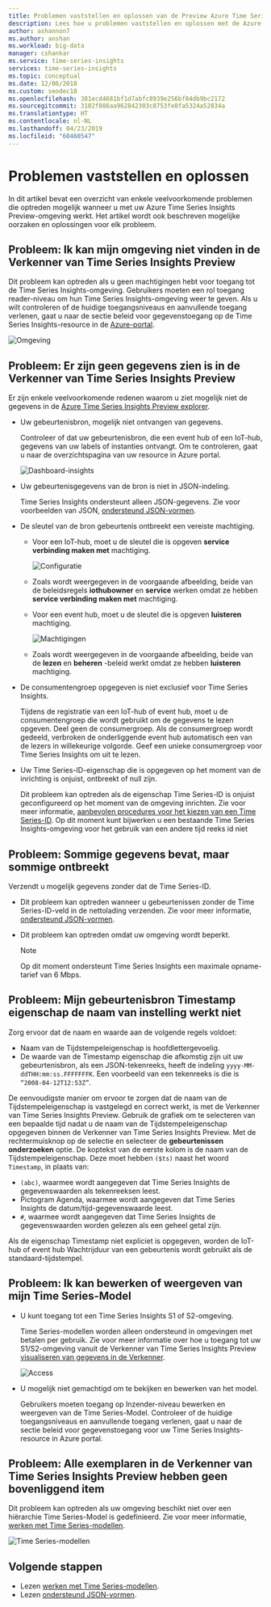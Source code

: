 ```yaml
---
title: Problemen vaststellen en oplossen van de Preview Azure Time Series Insights | Microsoft Docs
description: Lees hoe u problemen vaststellen en oplossen met de Azure Time Series Insights-Preview.
author: ashannon7
ms.author: anshan
ms.workload: big-data
manager: cshankar
ms.service: time-series-insights
services: time-series-insights
ms.topic: conceptual
ms.date: 12/06/2018
ms.custom: seodec18
ms.openlocfilehash: 381ecd4681bf1d7abfc8939e256bf84db9bc2172
ms.sourcegitcommit: 3102f886aa962842303c8753fe8fa5324a52834a
ms.translationtype: HT
ms.contentlocale: nl-NL
ms.lasthandoff: 04/23/2019
ms.locfileid: "60460547"
---
```

# <a name="diagnose-and-troubleshoot"></a>Problemen vaststellen en oplossen

In dit artikel bevat een overzicht van enkele veelvoorkomende problemen die optreden mogelijk wanneer u met uw Azure Time Series Insights Preview-omgeving werkt. Het artikel wordt ook beschreven mogelijke oorzaken en oplossingen voor elk probleem.

## <a name="problem-i-cant-find-my-environment-in-the-time-series-insights-preview-explorer"></a>Probleem: Ik kan mijn omgeving niet vinden in de Verkenner van Time Series Insights Preview

Dit probleem kan optreden als u geen machtigingen hebt voor toegang tot de Time Series Insights-omgeving. Gebruikers moeten een rol toegang reader-niveau om hun Time Series Insights-omgeving weer te geven. Als u wilt controleren of de huidige toegangsniveaus en aanvullende toegang verlenen, gaat u naar de sectie beleid voor gegevenstoegang op de Time Series Insights-resource in de [Azure-portal](https://portal.azure.com/).

  ![Omgeving][1]

## <a name="problem-no-data-is-seen-in-the-time-series-insights-preview-explorer"></a>Probleem: Er zijn geen gegevens zien is in de Verkenner van Time Series Insights Preview

Er zijn enkele veelvoorkomende redenen waarom u ziet mogelijk niet de gegevens in de [Azure Time Series Insights Preview explorer](https://insights.timeseries.azure.com/preview).

- Uw gebeurtenisbron, mogelijk niet ontvangen van gegevens.

    Controleer of dat uw gebeurtenisbron, die een event hub of een IoT-hub, gegevens van uw labels of instanties ontvangt. Om te controleren, gaat u naar de overzichtspagina van uw resource in Azure portal.

    ![Dashboard-insights][2]

- Uw gebeurtenisgegevens van de bron is niet in JSON-indeling.

    Time Series Insights ondersteunt alleen JSON-gegevens. Zie voor voorbeelden van JSON, [ondersteund JSON-vormen](./how-to-shape-query-json.md).

- De sleutel van de bron gebeurtenis ontbreekt een vereiste machtiging.

  * Voor een IoT-hub, moet u de sleutel die is opgeven **service verbinding maken met** machtiging.

    ![Configuratie][3]

  * Zoals wordt weergegeven in de voorgaande afbeelding, beide van de beleidsregels **iothubowner** en **service** werken omdat ze hebben **service verbinding maken met** machtiging.
  * Voor een event hub, moet u de sleutel die is opgeven **luisteren** machtiging.
  
    ![Machtigingen][4]

  * Zoals wordt weergegeven in de voorgaande afbeelding, beide van de **lezen** en **beheren** -beleid werkt omdat ze hebben **luisteren** machtiging.

- De consumentengroep opgegeven is niet exclusief voor Time Series Insights.

    Tijdens de registratie van een IoT-hub of event hub, moet u de consumentengroep die wordt gebruikt om de gegevens te lezen opgeven. Deel geen de consumergroep. Als de consumergroep wordt gedeeld, verbroken de onderliggende event hub automatisch een van de lezers in willekeurige volgorde. Geef een unieke consumergroep voor Time Series Insights om uit te lezen.

- Uw Time Series-ID-eigenschap die is opgegeven op het moment van de inrichting is onjuist, ontbreekt of null zijn.

    Dit probleem kan optreden als de eigenschap Time Series-ID is onjuist geconfigureerd op het moment van de omgeving inrichten. Zie voor meer informatie, [aanbevolen procedures voor het kiezen van een Time Series-ID](./time-series-insights-update-how-to-id.md). Op dit moment kunt bijwerken u een bestaande Time Series Insights-omgeving voor het gebruik van een andere tijd reeks id niet

## <a name="problem-some-data-shows-but-some-is-missing"></a>Probleem: Sommige gegevens bevat, maar sommige ontbreekt

Verzendt u mogelijk gegevens zonder dat de Time Series-ID.

- Dit probleem kan optreden wanneer u gebeurtenissen zonder de Time Series-ID-veld in de nettolading verzenden. Zie voor meer informatie, [ondersteund JSON-vormen](./how-to-shape-query-json.md).

- Dit probleem kan optreden omdat uw omgeving wordt beperkt.

    > [!NOTE]
    > Op dit moment ondersteunt Time Series Insights een maximale opname-tarief van 6 Mbps.

## <a name="problem-my-event-sources-timestamp-property-name-setting-doesnt-work"></a>Probleem: Mijn gebeurtenisbron Timestamp eigenschap de naam van instelling werkt niet

Zorg ervoor dat de naam en waarde aan de volgende regels voldoet:

* Naam van de Tijdstempeleigenschap is hoofdlettergevoelig.
* De waarde van de Timestamp eigenschap die afkomstig zijn uit uw gebeurtenisbron, als een JSON-tekenreeks, heeft de indeling `yyyy-MM-ddTHH:mm:ss.FFFFFFFK`. Een voorbeeld van een tekenreeks is die is `“2008-04-12T12:53Z”`.

De eenvoudigste manier om ervoor te zorgen dat de naam van de Tijdstempeleigenschap is vastgelegd en correct werkt, is met de Verkenner van Time Series Insights Preview. Gebruik de grafiek om te selecteren van een bepaalde tijd nadat u de naam van de Tijdstempeleigenschap opgegeven binnen de Verkenner van Time Series Insights Preview. Met de rechtermuisknop op de selectie en selecteer de **gebeurtenissen onderzoeken** optie. De koptekst van de eerste kolom is de naam van de Tijdstempeleigenschap. Deze moet hebben `($ts)` naast het woord `Timestamp`, in plaats van:

* `(abc)`, waarmee wordt aangegeven dat Time Series Insights de gegevenswaarden als tekenreeksen leest.
* Pictogram Agenda, waarmee wordt aangegeven dat Time Series Insights de datum/tijd-gegevenswaarde leest.
* `#`, waarmee wordt aangegeven dat Time Series Insights de gegevenswaarden worden gelezen als een geheel getal zijn.

Als de eigenschap Timestamp niet expliciet is opgegeven, worden de IoT-hub of event hub Wachtrijduur van een gebeurtenis wordt gebruikt als de standaard-tijdstempel.

## <a name="problem-i-cant-edit-or-view-my-time-series-model"></a>Probleem: Ik kan bewerken of weergeven van mijn Time Series-Model

- U kunt toegang tot een Time Series Insights S1 of S2-omgeving.

   Time Series-modellen worden alleen ondersteund in omgevingen met betalen per gebruik. Zie voor meer informatie over hoe u toegang tot uw S1/S2-omgeving vanuit de Verkenner van Time Series Insights Preview [visualiseren van gegevens in de Verkenner](./time-series-insights-update-explorer.md).

   ![Access][5]

- U mogelijk niet gemachtigd om te bekijken en bewerken van het model.

   Gebruikers moeten toegang op Inzender-niveau bewerken en weergeven van de Time Series-Model. Controleer of de huidige toegangsniveaus en aanvullende toegang verlenen, gaat u naar de sectie beleid voor gegevenstoegang voor uw Time Series Insights-resource in Azure portal.

## <a name="problem-all-my-instances-in-the-time-series-insights-preview-explorer-dont-have-a-parent"></a>Probleem: Alle exemplaren in de Verkenner van Time Series Insights Preview hebben geen bovenliggend item

Dit probleem kan optreden als uw omgeving beschikt niet over een hiërarchie Time Series-Model is gedefinieerd. Zie voor meer informatie, [werken met Time Series-modellen](./time-series-insights-update-how-to-tsm.md).

  ![Time Series-modellen][6]

## <a name="next-steps"></a>Volgende stappen

- Lezen [werken met Time Series-modellen](./time-series-insights-update-how-to-tsm.md).
- Lezen [ondersteund JSON-vormen](./how-to-shape-query-json.md).

<!-- Images -->
[1]: media/v2-update-diagnose-and-troubleshoot/environment.png
[2]: media/v2-update-diagnose-and-troubleshoot/dashboard-insights.png
[3]: media/v2-update-diagnose-and-troubleshoot/configuration.png
[4]: media/v2-update-diagnose-and-troubleshoot/permissions.png
[5]: media/v2-update-diagnose-and-troubleshoot/access.png
[6]: media/v2-update-diagnose-and-troubleshoot/tsm.png